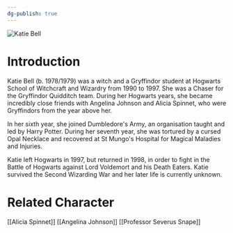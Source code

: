 ```yaml
---
dg-publish: true
---
```

![Katie Bell](http://rxbg5ysja.bkt.gdipper.com/Katie_Bell.png)
# Introduction
Katie Bell (b. 1978/1979) was a witch and a Gryffindor student at Hogwarts School of Witchcraft and Wizardry from 1990 to 1997. She was a Chaser for the Gryffindor Quidditch team. During her Hogwarts years, she became incredibly close friends with Angelina Johnson and Alicia Spinnet, who were Gryffindors from the year above her. 

In her sixth year, she joined Dumbledore's Army, an organisation taught and led by Harry Potter. During her seventh year, she was tortured by a cursed Opal Necklace and recovered at St Mungo's Hospital for Magical Maladies and Injuries.

Katie left Hogwarts in 1997, but returned in 1998, in order to fight in the Battle of Hogwarts against Lord Voldemort and his Death Eaters. Katie survived the Second Wizarding War and her later life is currently unknown.

# Related Character
[[Alicia Spinnet]]
[[Angelina Johnson]]
[[Professor Severus Snape]]
